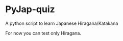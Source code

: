 # PyJap-quiz
A python script to learn Japanese Hiragana/Katakana

For now you can test only Hiragana.
